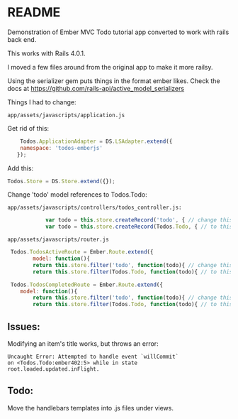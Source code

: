 README
======
Demonstration of Ember MVC Todo tutorial app converted to work with rails back end.

This works with Rails 4.0.1.

I moved a few files around from the original app to make it more railsy.

Using the serializer gem puts things in the format ember likes.
Check the docs at https://github.com/rails-api/active_model_serializers

Things I had to change:

```shell
app/assets/javascripts/application.js
```

Get rid of this:
```javascript
    Todos.ApplicationAdapter = DS.LSAdapter.extend({
   	namespace: 'todos-emberjs'
   });
```

Add this:
```javascript
Todos.Store = DS.Store.extend({});
```

Change 'todo' model references to Todos.Todo:

```shell
app/assets/javascripts/controllers/todos_controller.js:
```
```javascript
			var todo = this.store.createRecord('todo', { // change this
			var todo = this.store.createRecord(Todos.Todo, { // to this
```

```shell
app/assets/javascripts/router.js
```
```javascript
 Todos.TodosActiveRoute = Ember.Route.extend({
    	model: function(){
   		return this.store.filter('todo', function(todo){ // change this
   		return this.store.filter(Todos.Todo, function(todo){ // to this

 Todos.TodosCompletedRoute = Ember.Route.extend({
 	model: function(){
		return this.store.filter('todo', function(todo){ // change this
		return this.store.filter(Todos.Todo, function(todo){ // to this
```

Issues:
-------
Modifying an item's title works, but throws an error:
```shell
Uncaught Error: Attempted to handle event `willCommit`
on <Todos.Todo:ember402:5> while in state root.loaded.updated.inFlight.
```

Todo:
-----
Move the handlebars templates into .js files under views.
